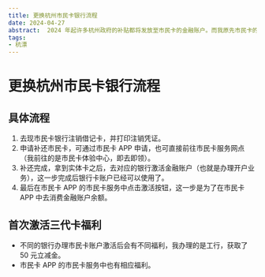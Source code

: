 ```yaml
---
title: 更换杭州市民卡银行流程
date: 2024-04-27
abstract:  2024 年起许多杭州政府的补贴都将发放至市民卡的金融账户。而我原先市民卡的银行账户我不是很喜欢，决定去申请更换。
tags:
- 杭漂
---
```


# 更换杭州市民卡银行流程

## 具体流程

1. 去现市民卡银行注销借记卡，并打印注销凭证。
2. 申请补还市民卡，可通过市民卡 APP 申请，也可直接前往市民卡服务网点（我前往的是市民卡体验中心，即去即领）。
3. 补还完成，拿到实体卡之后，去对应的银行激活金融账户（也就是办理开户业务），这一步完成后银行卡账户已经可以使用了。
4. 最后在市民卡 APP 的市民卡服务中点击激活按钮，这一步是为了在市民卡 APP 中去消费金融账户余额。

## 首次激活三代卡福利

- 不同的银行办理市民卡账户激活后会有不同福利，我办理的是工行，获取了 50 元立减金。
- 市民卡 APP 的市民卡服务中也有相应福利。

